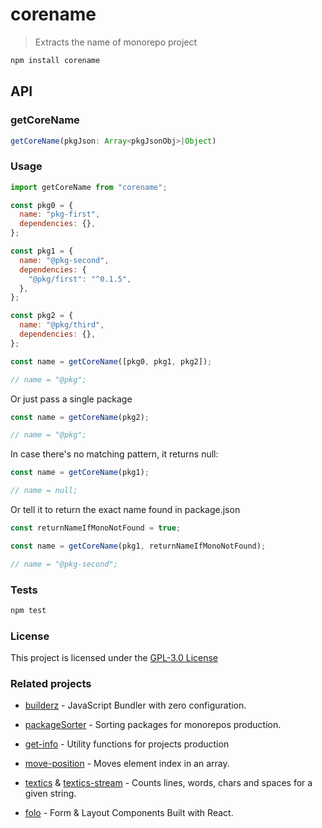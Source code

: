 # corename

> Extracts the name of monorepo project

```bash
npm install corename
```

## API

### getCoreName

```ts
getCoreName(pkgJson: Array<pkgJsonObj>|Object)
```

### Usage

```js
import getCoreName from "corename";

const pkg0 = {
  name: "pkg-first",
  dependencies: {},
};

const pkg1 = {
  name: "@pkg-second",
  dependencies: {
    "@pkg/first": "^0.1.5",
  },
};

const pkg2 = {
  name: "@pkg/third",
  dependencies: {},
};

const name = getCoreName([pkg0, pkg1, pkg2]);

// name = "@pkg";
```

Or just pass a single package

```js
const name = getCoreName(pkg2);

// name = "@pkg";
```

In case there's no matching pattern, it returns null:

```js
const name = getCoreName(pkg1);

// name = null;
```

Or tell it to return the exact name found in package.json

```js
const returnNameIfMonoNotFound = true;

const name = getCoreName(pkg1, returnNameIfMonoNotFound);

// name = "@pkg-second";
```

### Tests

```sh
npm test
```

### License

This project is licensed under the [GPL-3.0 License](https://github.com/jalal246/corename/blob/master/LICENSE)

### Related projects

- [builderz](https://github.com/jalal246/builderz) - JavaScript Bundler with zero configuration.

- [packageSorter](https://github.com/jalal246/packageSorter) - Sorting packages
  for monorepos production.

- [get-info](https://github.com/jalal246/get-info) - Utility functions for projects production

- [move-position](https://github.com/jalal246/move-position) - Moves element
  index in an array.

- [textics](https://github.com/jalal246/textics) & [textics-stream](https://github.com/jalal246/textics-stream) - Counts lines, words, chars and spaces for a given string.

- [folo](https://github.com/jalal246/folo) - Form & Layout Components Built with
  React.
